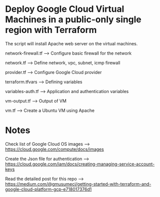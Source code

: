 # Deploy Google Cloud Virtual Machines in a public-only single region with Terraform

The script will install Apache web server on the virtual machines.

network-firewall.tf --> Configure basic firewall for the network

network.tf --> Define network, vpc, subnet, icmp firewall

provider.tf --> Configure Google Cloud provider

terraform.tfvars --> Defining variables 

variables-auth.tf --> Application and authentication variables

vm-output.tf --> Output of VM 

vm.tf --> Create a Ubuntu VM using Apache

# Notes

Check list of Google Cloud OS images --> https://cloud.google.com/compute/docs/images

Create the Json file for authentication --> https://cloud.google.com/iam/docs/creating-managing-service-account-keys

Read the detailed post for this repo --> https://medium.com/@gmusumeci/getting-started-with-terraform-and-google-cloud-platform-gcp-e718017376d1
